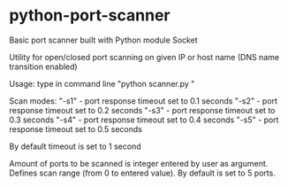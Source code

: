 # python-port-scanner
Basic port scanner built with Python module Socket

Utility for open/closed port scanning on given IP or host name (DNS name transition enabled)

Usage:
type in command line
"python scanner.py <target> <scan mode> <amount of ports to be scanned>"

Scan modes: 
 "-s1" - port response timeout set to 0.1 seconds
 "-s2" - port response timeout set to 0.2 seconds
 "-s3" - port response timeout set to 0.3 seconds
 "-s4" - port response timeout set to 0.4 seconds
 "-s5" - port response timeout set to 0.5 seconds

By default timeout is set to 1 second

Amount of ports to be scanned is integer entered by user as argument. Defines scan range (from 0 to entered value).
By default is set to 5 ports.
